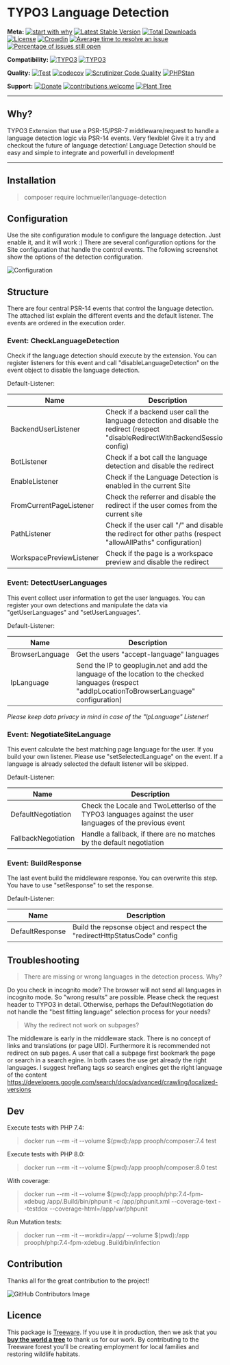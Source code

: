 # TYPO3 Language Detection

**Meta:**
[![start with why](https://img.shields.io/badge/start%20with-why%3F-brightgreen.svg?style=flat)](http://www.ted.com/talks/simon_sinek_how_great_leaders_inspire_action)
[![Latest Stable Version](https://poser.pugx.org/lochmueller/language-detection/v/stable)](https://packagist.org/packages/lochmueller/language-detection)
[![Total Downloads](https://poser.pugx.org/lochmueller/language-detection/downloads)](https://packagist.org/packages/lochmueller/language-detection)
[![License](https://poser.pugx.org/lochmueller/language-detection/license)](https://packagist.org/packages/lochmueller/language-detection)
[![Crowdin](https://badges.crowdin.net/typo3-extension-languagedetect/localized.svg)](https://crowdin.com/project/typo3-extension-languagedetect)
[![Average time to resolve an issue](http://isitmaintained.com/badge/resolution/lochmueller/language_detection.svg)](http://isitmaintained.com/project/lochmueller/language_detection "Average time to resolve an issue")
[![Percentage of issues still open](http://isitmaintained.com/badge/open/lochmueller/language_detection.svg)](http://isitmaintained.com/project/lochmueller/language_detection "Percentage of issues still open")

**Compatibility:**
[![TYPO3](https://img.shields.io/badge/TYPO3-10-orange.svg)](https://get.typo3.org/version/10)
[![TYPO3](https://img.shields.io/badge/TYPO3-11-orange.svg)](https://get.typo3.org/version/11)

**Quality:**
[![Test](https://github.com/lochmueller/language_detection/actions/workflows/Test.yml/badge.svg)](https://github.com/lochmueller/language_detection/actions/workflows/Test.yml)
[![codecov](https://codecov.io/gh/lochmueller/language_detection/branch/master/graph/badge.svg?token=7VI1WFAX8Z)](https://codecov.io/gh/lochmueller/language_detection)
[![Scrutinizer Code Quality](https://scrutinizer-ci.com/g/lochmueller/language_detection/badges/quality-score.png?b=master)](https://scrutinizer-ci.com/g/lochmueller/language_detection/?branch=master)
[![PHPStan](https://img.shields.io/badge/PHPStan-level%205-brightgreen.svg?style=flat)](https://github.com/lochmueller/language_detection/actions)

**Support:**
[![Donate](https://img.shields.io/badge/Donate-PayPal-green.svg)](https://www.paypal.me/lochmueller/19.99)
[![contributions welcome](https://img.shields.io/badge/contributions-welcome-brightgreen.svg?style=flat)](https://github.com/lochmueller/language_detection/issues)
[![Plant Tree](https://img.shields.io/treeware/trees/lochmueller/language_detection)](https://plant.treeware.earth/lochmueller/language_detection)

***

## Why?

TYPO3 Extension that use a PSR-15/PSR-7 middleware/request to handle a language detection logic via PSR-14 events. Very flexible! Give it a try and checkout the future of language detection! Language Detection should be easy and simple to integrate and powerfull in development!

***

## Installation

> composer require lochmueller/language-detection

## Configuration

Use the site configuration module to configure the language detection. Just enable it, and it will work :) There are several configuration options for the Site configuration that handle the control events. The following screenshot show the options of the detection configuration.

![Configuration](https://raw.githubusercontent.com/lochmueller/language_detection/master/Resources/Public/Configuration.png)

## Structure

There are four central PSR-14 events that control the language detection. The attached list explain the different events and the default listener. The events are ordered in the execution order.

### Event: CheckLanguageDetection

Check if the language detection should execute by the extension. You can register listeners for this event and call "disableLanguageDetection" on the event object to disable the language detection.

Default-Listener:

| Name                     | Description                                                                                                                       |
| ------------------------ | --------------------------------------------------------------------------------------------------------------------------------- |
| BackendUserListener      | Check if a backend user call the language detection and disable the redirect (respect "disableRedirectWithBackendSession" config) |
| BotListener              | Check if a bot call the language detection and disable the redirect                                                               |
| EnableListener           | Check if the Language Detection is enabled in the current Site                                                                    |
| FromCurrentPageListener  | Check the referrer and disable the redirect if the user comes from the current site                                               |
| PathListener             | Check if the user call "/" and disable the redirect for other paths (respect "allowAllPaths" configuration)                       |
| WorkspacePreviewListener | Check if the page is a workspace preview and disable the redirect                                                                 |

### Event: DetectUserLanguages

This event collect user information to get the user languages. You can register your own detections and manipulate the data via "getUserLanguages" and "setUserLanguages".

Default-Listener:

| Name            | Description                                                                                                                                         |
| --------------- | --------------------------------------------------------------------------------------------------------------------------------------------------- |
| BrowserLanguage | Get the users "accept-language" languages                                                                                                           |
| IpLanguage      | Send the IP to geoplugin.net and add the language of the location to the checked languages (respect "addIpLocationToBrowserLanguage" configuration) |

_Please keep data privacy in mind in case of the "IpLanguage" Listener!_

### Event: NegotiateSiteLanguage

This event calculate the best matching page language for the user. If you build your own listener. Please use "setSelectedLanguage" on the event. If a language is already selected the default listener will be skipped.

Default-Listener:

| Name                | Description                                                                                               |
| ------------------- | --------------------------------------------------------------------------------------------------------- |
| DefaultNegotiation  | Check the Locale and TwoLetterIso of the TYPO3 languages against the user languages of the previous event |
| FallbackNegotiation | Handle a fallback, if there are no matches by the default negotiation                                     |

### Event: BuildResponse

The last event build the middleware response. You can overwrite this step. You have to use "setResponse" to set the response.

Default-Listener:

| Name            | Description                                                               |
| --------------- | ------------------------------------------------------------------------- |
| DefaultResponse | Build the repsonse object and respect the "redirectHttpStatusCode" config |


## Troubleshooting

> There are missing or wrong languages in the detection process. Why?

Do you check in incognito mode? The browser will not send all languages in incognito mode. So "wrong results" are possible. Please check the request header to TYPO3 in detail. Otherwise, perhaps the DefaultNegotiation do not handle the "best fitting language" selection process for your needs?

> Why the redirect not work on subpages?

The middleware is early in the middleware stack. There is no concept of links and translations (or page UID). Furthermore it is recommended not redirect on sub pages. A user that call a subpage first bookmark the page or search in a search egine. In both cases the use get already the right languages. I suggest hreflang tags so search engines get the right language of the content https://developers.google.com/search/docs/advanced/crawling/localized-versions 


## Dev

Execute tests with PHP 7.4: 

> docker run --rm -it --volume $(pwd):/app prooph/composer:7.4 test

Execute tests with PHP  8.0:

> docker run --rm -it --volume $(pwd):/app prooph/composer:8.0 test

With coverage:

> docker run --rm -it --volume $(pwd):/app prooph/php:7.4-fpm-xdebug /app/.Build/bin/phpunit  -c /app/phpunit.xml --coverage-text --testdox --coverage-html=/app/var/phpunit

Run Mutation tests:

> docker run --rm -it --workdir=/app/ --volume $(pwd):/app prooph/php:7.4-fpm-xdebug .Build/bin/infection

## Contribution

Thanks all for the great contribution to the project!

![GitHub Contributors Image](https://contrib.rocks/image?repo=lochmueller/language_detection)

## Licence            

This package is [Treeware](https://treeware.earth). If you use it in production, then we ask that you [**buy the world a tree**](https://plant.treeware.earth/lochmueller/language_detection) to thank us for our work. By contributing to the Treeware forest you’ll be creating employment for local families and restoring wildlife habitats.
